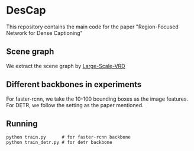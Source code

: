 # DesCap
This repository contains the main code for the paper "Region-Focused Network for Dense Captioning"


## Scene graph
We extract the scene graph by [Large-Scale-VRD](https://github.com/jz462/Large-Scale-VRD.pytorch)

## Different backbones in experiments
For faster-rcnn, we take the 10-100 bounding boxes as the image features.
For DETR, we follow the setting as the paper mentioned.

## Running
```
python train.py      # for faster-rcnn backbone
python train_detr.py # for detr backbone
```




